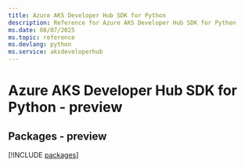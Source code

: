 ```yaml
---
title: Azure AKS Developer Hub SDK for Python
description: Reference for Azure AKS Developer Hub SDK for Python
ms.date: 08/07/2025
ms.topic: reference
ms.devlang: python
ms.service: aksdeveloperhub
---
```

# Azure AKS Developer Hub SDK for Python - preview
## Packages - preview
[!INCLUDE [packages](aks-developer-hub-index.md)]